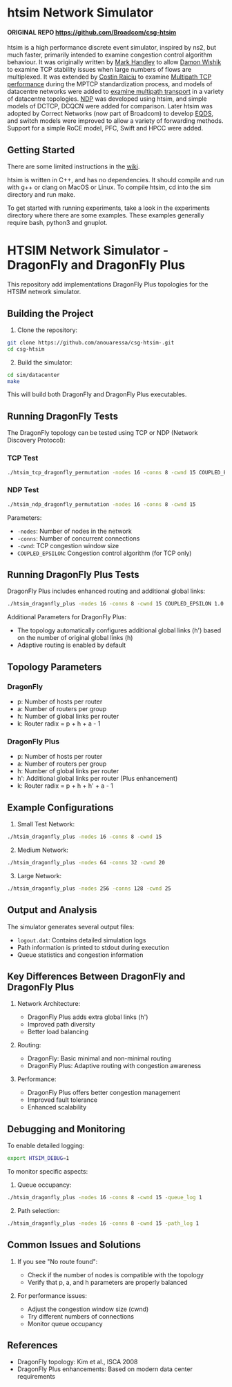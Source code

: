 # htsim Network Simulator

####  ORIGINAL REPO    https://github.com/Broadcom/csg-htsim

htsim is a high performance discrete event simulator, inspired by ns2, but much faster, primarily intended to examine congestion control algorithm behaviour.  It was originally written by [Mark Handley](http://www0.cs.ucl.ac.uk/staff/M.Handley/) to allow [Damon Wishik](https://www.cl.cam.ac.uk/~djw1005/) to examine TCP stability issues when large numbers of flows are multiplexed.  It was extended by [Costin Raiciu](http://nets.cs.pub.ro/~costin/) to examine [Multipath TCP performance](http://nets.cs.pub.ro/~costin/files/mptcp-nsdi.pdf) during the MPTCP standardization process, and models of datacentre networks were added to [examine multipath transport](http://nets.cs.pub.ro/~costin/files/mptcp_dc_sigcomm.pdf) in a variety of datacentre topologies.  [NDP](http://nets.cs.pub.ro/~costin/files/ndp.pdf) was developed using htsim, and simple models of DCTCP, DCQCN were added for comparison.  Later htsim was adopted by Correct Networks (now part of Broadcom) to develop [EQDS](http://nets.cs.pub.ro/~costin/files/eqds.pdf), and switch models were improved to allow a variety of forwarding methods.  Support for a simple RoCE model, PFC, Swift and HPCC were added.

## Getting Started

There are some limited instructions in the [wiki](https://github.com/Broadcom/csg-htsim/wiki).  

htsim is written in C++, and has no dependencies.  It should compile and run with g++ or clang on MacOS or Linux.  To compile htsim, cd into the sim directory and run make.

To get started with running experiments, take a look in the experiments directory where there are some examples.  These examples generally require bash, python3 and gnuplot.




# HTSIM Network Simulator - DragonFly and DragonFly Plus

This repository add implementations DragonFly Plus topologies for the HTSIM network simulator.

## Building the Project

1. Clone the repository:
```bash
git clone https://github.com/anouaressa/csg-htsim-.git
cd csg-htsim
```

2. Build the simulator:
```bash
cd sim/datacenter
make
```

This will build both DragonFly and DragonFly Plus executables.

## Running DragonFly Tests

The DragonFly topology can be tested using TCP or NDP (Network Discovery Protocol):

### TCP Test
```bash
./htsim_tcp_dragonfly_permutation -nodes 16 -conns 8 -cwnd 15 COUPLED_EPSILON 1.0
```

### NDP Test
```bash
./htsim_ndp_dragonfly_permutation -nodes 16 -conns 8 -cwnd 15
```

Parameters:
- `-nodes`: Number of nodes in the network
- `-conns`: Number of concurrent connections
- `-cwnd`: TCP congestion window size
- `COUPLED_EPSILON`: Congestion control algorithm (for TCP only)

## Running DragonFly Plus Tests

DragonFly Plus includes enhanced routing and additional global links:

```bash
./htsim_dragonfly_plus -nodes 16 -conns 8 -cwnd 15 COUPLED_EPSILON 1.0
```

Additional Parameters for DragonFly Plus:
- The topology automatically configures additional global links (h') based on the number of original global links (h)
- Adaptive routing is enabled by default

## Topology Parameters

### DragonFly
- p: Number of hosts per router
- a: Number of routers per group
- h: Number of global links per router
- k: Router radix = p + h + a - 1

### DragonFly Plus
- p: Number of hosts per router
- a: Number of routers per group
- h: Number of global links per router
- h': Additional global links per router (Plus enhancement)
- k: Router radix = p + h + h' + a - 1

## Example Configurations

1. Small Test Network:
```bash
./htsim_dragonfly_plus -nodes 16 -conns 8 -cwnd 15
```

2. Medium Network:
```bash
./htsim_dragonfly_plus -nodes 64 -conns 32 -cwnd 20
```

3. Large Network:
```bash
./htsim_dragonfly_plus -nodes 256 -conns 128 -cwnd 25
```

## Output and Analysis

The simulator generates several output files:
- `logout.dat`: Contains detailed simulation logs
- Path information is printed to stdout during execution
- Queue statistics and congestion information

## Key Differences Between DragonFly and DragonFly Plus

1. Network Architecture:
   - DragonFly Plus adds extra global links (h')
   - Improved path diversity
   - Better load balancing

2. Routing:
   - DragonFly: Basic minimal and non-minimal routing
   - DragonFly Plus: Adaptive routing with congestion awareness

3. Performance:
   - DragonFly Plus offers better congestion management
   - Improved fault tolerance
   - Enhanced scalability

## Debugging and Monitoring

To enable detailed logging:
```bash
export HTSIM_DEBUG=1
```

To monitor specific aspects:
1. Queue occupancy:
```bash
./htsim_dragonfly_plus -nodes 16 -conns 8 -cwnd 15 -queue_log 1
```

2. Path selection:
```bash
./htsim_dragonfly_plus -nodes 16 -conns 8 -cwnd 15 -path_log 1
```

## Common Issues and Solutions

1. If you see "No route found":
   - Check if the number of nodes is compatible with the topology
   - Verify that p, a, and h parameters are properly balanced

2. For performance issues:
   - Adjust the congestion window size (cwnd)
   - Try different numbers of connections
   - Monitor queue occupancy

## References

- DragonFly topology: Kim et al., ISCA 2008
- DragonFly Plus enhancements: Based on modern data center requirements 
